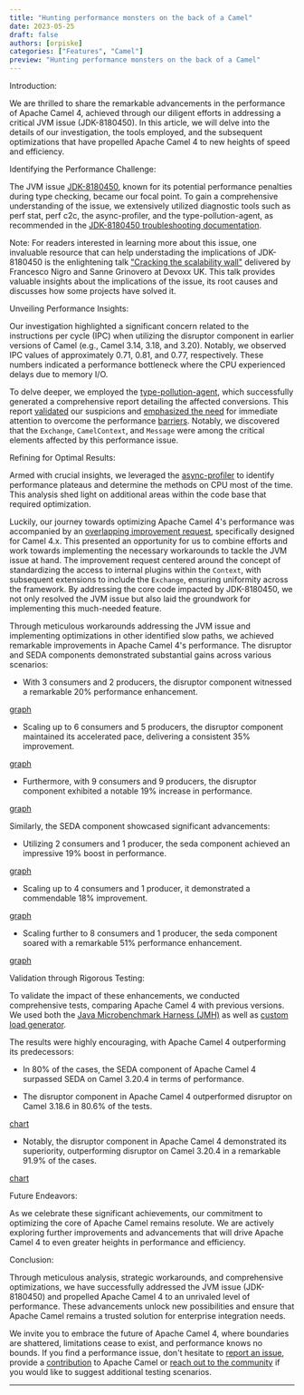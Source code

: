 ```yaml
---
title: "Hunting performance monsters on the back of a Camel"
date: 2023-05-25
draft: false
authors: [orpiske]
categories: ["Features", "Camel"]
preview: "Hunting performance monsters on the back of a Camel"
---
```


Introduction:

We are thrilled to share the remarkable advancements in the performance of Apache Camel 4, achieved through our diligent efforts in addressing a critical JVM issue (JDK-8180450). In this article, we will delve into the details of our investigation, the tools employed, and the subsequent optimizations that have propelled Apache Camel 4 to new heights of speed and efficiency.

Identifying the Performance Challenge:

The JVM issue [JDK-8180450](https://bugs.openjdk.org/browse/JDK-8180450), known for its potential performance penalties during type checking, became our focal point. To gain a comprehensive understanding of the issue, we extensively utilized diagnostic tools such as perf stat, perf c2c, the async-profiler, and the type-pollution-agent, as recommended in the [JDK-8180450 troubleshooting documentation](https://github.com/RedHatPerf/type-pollution-agent/blob/master/benchmarks/WHATIF.md).

Note:
For readers interested in learning more about this issue, one invaluable resource that can help understading the implications of JDK-8180450 is the enlightening talk ["Cracking the scalability wall"](https://www.youtube.com/watch?v=PxcO3WHqmng) delivered by Francesco Nigro and Sanne Grinovero at Devoxx UK. This talk provides valuable insights about the implications of the issue, its root causes and discusses how some projects have solved it.


Unveiling Performance Insights:

Our investigation highlighted a significant concern related to the instructions per cycle (IPC) when utilizing the disruptor component in earlier versions of Camel (e.g., Camel 3.14, 3.18, and 3.20). Notably, we observed IPC values of approximately 0.71, 0.81, and 0.77, respectively. These numbers indicated a performance bottleneck where the CPU experienced delays due to memory I/O.

To delve deeper, we employed the [type-pollution-agent](https://github.com/RedHatPerf/type-pollution-agent), which successfully generated a comprehensive report detailing the affected conversions. This report [validated](https://issues.apache.org/jira/browse/CAMEL-19058) our suspicions and [emphasized the need](https://issues.apache.org/jira/browse/CAMEL-19060) for immediate attention to overcome the performance [barriers](https://issues.apache.org/jira/browse/CAMEL-19319). Notably, we discovered that the `Exchange`, `CamelContext`, and `Message` were among the critical elements affected by this performance issue.

Refining for Optimal Results:

Armed with crucial insights, we leveraged the [async-profiler](https://github.com/async-profiler/async-profiler) to identify performance plateaus and determine the methods on CPU most of the time. This analysis shed light on additional areas within the code base that required optimization.

Luckily, our journey towards optimizing Apache Camel 4's performance was accompanied by an [overlapping improvement request](https://issues.apache.org/jira/browse/CAMEL-15105), specifically designed for Camel 4.x. This presented an opportunity for us to combine efforts and work towards implementing the necessary workarounds to tackle the JVM issue at hand. The improvement request centered around the concept of standardizing the access to internal plugins within the `Context`, with subsequent extensions to include the `Exchange`, ensuring uniformity across the framework. By addressing the core code impacted by JDK-8180450, we not only resolved the JVM issue but also laid the groundwork for implementing this much-needed feature.

Through meticulous workarounds addressing the JVM issue and implementing optimizations in other identified slow paths, we achieved remarkable improvements in Apache Camel 4's performance. The disruptor and SEDA components demonstrated substantial gains across various scenarios:

* With 3 consumers and 2 producers, the disruptor component witnessed a remarkable 20% performance enhancement.

[graph](baseline-camel-3.20.4-2023-05-17-threaded-disruptor-producer-consumer-threads-3-producer-2.png)

* Scaling up to 6 consumers and 5 producers, the disruptor component maintained its accelerated pace, delivering a consistent 35% improvement.

[graph](baseline-camel-3.20.4-2023-05-17-threaded-disruptor-producer-consumer-threads-6-producer-5.png)

* Furthermore, with 9 consumers and 9 producers, the disruptor component exhibited a notable 19% increase in performance.

[graph](baseline-camel-3.20.4-2023-05-17-threaded-disruptor-producer-consumer-threads-9-producer-9.png)

Similarly, the SEDA component showcased significant advancements:

* Utilizing 2 consumers and 1 producer, the seda component achieved an impressive 19% boost in performance.

[graph](baseline-camel-3.18.6-2023-05-12-threaded-seda-producer-consumer-threads-2-producer-1.png)

* Scaling up to 4 consumers and 1 producer, it demonstrated a commendable 18% improvement.

[graph](baseline-camel-3.18.6-2023-05-12-threaded-seda-producer-consumer-threads-4-producer-1.png)

* Scaling further to 8 consumers and 1 producer, the seda component soared with a remarkable 51% performance enhancement.

[graph](baseline-camel-3.18.6-2023-05-12-threaded-seda-producer-consumer-threads-8-producer-1.png)

Validation through Rigorous Testing:

To validate the impact of these enhancements, we conducted comprehensive tests, comparing Apache Camel 4 with previous versions.
We used both the [Java Microbenchmark Harness (JMH)](https://github.com/openjdk/jmh/) as well as [custom load generator](https://github.com/orpiske/camel-load-tester).

The results were highly encouraging, with Apache Camel 4 outperforming its predecessors:
* In 80% of the cases, the SEDA component of Apache Camel 4 surpassed SEDA on Camel 3.20.4 in terms of performance.

* The disruptor component in Apache Camel 4 outperformed disruptor on Camel 3.18.6 in 80.6% of the tests.

[chart](baseline-camel-3.18.6-2023-05-13-threaded-disruptor-producer-chart.png)

* Notably, the disruptor component in Apache Camel 4 demonstrated its superiority, outperforming disruptor on Camel 3.20.4 in a remarkable 91.9% of the cases.

[chart](baseline-camel-3.20.4-2023-05-17-threaded-disruptor-producer-chart.png)

Future Endeavors:

As we celebrate these significant achievements, our commitment to optimizing the core of Apache Camel remains resolute. We are actively exploring further improvements and advancements that will drive Apache Camel 4 to even greater heights in performance and efficiency.

Conclusion:

Through meticulous analysis, strategic workarounds, and comprehensive optimizations, we have successfully addressed the JVM issue (JDK-8180450) and propelled Apache Camel 4 to an unrivaled level of performance. These advancements unlock new possibilities and ensure that Apache Camel remains a trusted solution for enterprise integration needs.

We invite you to embrace the future of Apache Camel 4, where boundaries are shattered, limitations cease to exist, and performance knows no bounds. If you find a performance issue, don't hesitate to [report an issue](https://issues.apache.org/jira), provide a [contribution](https://github.com/apache/camel) to Apache Camel or [reach out to the community](http://camel.zulipchat.com/) if you would like to suggest additional testing scenarios.


------


